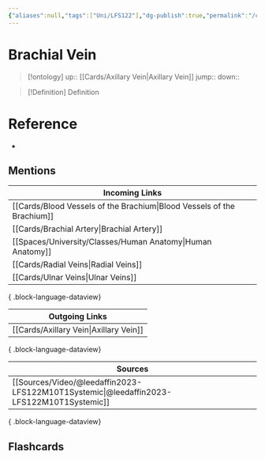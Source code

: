 ```yaml
---
{"aliases":null,"tags":["Uni/LFS122"],"dg-publish":true,"permalink":"/cards/brachial-vein/","dgPassFrontmatter":true}
---
```


# Brachial Vein

> [!ontology]
> up:: [[Cards/Axillary Vein\|Axillary Vein]]
> jump:: 
> down:: 

> [!Definition] Definition

# Reference

- 

## Mentions
| Incoming Links                                                            |
| ------------------------------------------------------------------------- |
| [[Cards/Blood Vessels of the Brachium\|Blood Vessels of the Brachium]] |
| [[Cards/Brachial Artery\|Brachial Artery]]                             |
| [[Spaces/University/Classes/Human Anatomy\|Human Anatomy]]             |
| [[Cards/Radial Veins\|Radial Veins]]                                   |
| [[Cards/Ulnar Veins\|Ulnar Veins]]                                     |

{ .block-language-dataview}

| Outgoing Links                            |
| ----------------------------------------- |
| [[Cards/Axillary Vein\|Axillary Vein]] |

{ .block-language-dataview}

| Sources                                                                                     |
| ------------------------------------------------------------------------------------------- |
| [[Sources/Video/@leedaffin2023-LFS122M10T1Systemic\|@leedaffin2023-LFS122M10T1Systemic]] |

{ .block-language-dataview}

## Flashcards